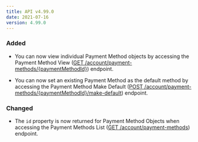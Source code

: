 ```yaml
---
title: API v4.99.0
date: 2021-07-16
version: 4.99.0
---
```


### Added

- You can now view individual Payment Method objects by accessing the Payment Method View ([GET /account/payment-methods/{paymentMethodId}](https://www.linode.com/docs/api/account/#payment-method-view)) endpoint.

- You can now set an existing Payment Method as the default method by accessing the Payment Method Make Default ([POST /account/payment-methods/{paymentMethodId}/make-default](https://www.linode.com/docs/api/account/#payment-method-make-default)) endpoint.

### Changed

- The `id` property is now returned for Payment Method Objects when accessing the Payment Methods List ([GET /account/payment-methods](https://www.linode.com/docs/api/account/#payment-methods-list)) endpoint.
